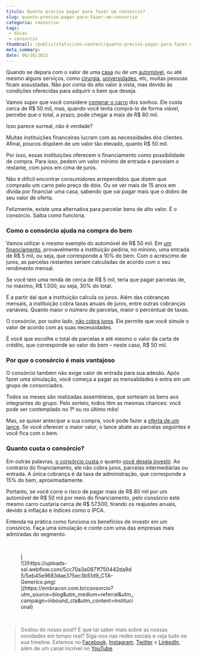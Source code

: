 ```yaml
---
titulo: Quanto preciso pagar para fazer um consórcio?
slug: quanto-preciso-pagar-para-fazer-um-consorcio
categoria: consorcio
tags:
 - dicas
 - consorcio
thumbnail: /public/static/cms-content/quanto-preciso-pagar-para-fazer-um-consorcio.png
meta_summary: 
date: 06/10/2021
---
```

Quando se depara com o valor de uma [casa](https://www.embracon.com.br/blog/como-funciona-consorcio-de-imoveis) ou de um [automóvel](https://www.embracon.com.br/blog/saiba-quando-fazer-um-consorcio-de-automovel), ou até mesmo alguns serviços, como [cirurgia](https://www.embracon.com.br/blog/quando-a-cirurgia-plastica-e-a-melhor-opcao), [universidades](https://www.embracon.com.br/blog/educacao-saiba-como-investir-na-sua), etc, muitas pessoas ficam assustadas. Não por conta do alto valor à vista, mas devido às condições oferecidas para adquirir o bem que deseja.

Vamos supor que você considere [comprar o carro](https://www.embracon.com.br/blog/5-formas-de-pagamento-de-um-carro) dos sonhos. Ele custa cerca de R$ 50 mil, mas, quando você tenta comprá-lo de forma viável, percebe que o total, a prazo, pode chegar a mais de R$ 80 mil.

Isso parece surreal, não é verdade?

Muitas instituições financeiras lucram com as necessidades dos clientes. Afinal, poucos dispõem de um valor tão elevado, quanto R$ 50 mil.

Por isso, essas instituições oferecem o financiamento como possibilidade de compra. Para isso, pedem um valor mínimo de entrada e parcelam o restante, com juros em cima de juros.

Não é difícil encontrar consumidores arrependidos que dizem que comprado um carro pelo preço de dois. Ou se ver mais de 15 anos em dívida por financiar uma casa, sabendo que vai pagar mais que o dobro de seu valor de oferta.

Felizmente, existe uma alternativa para parcelar bens de alto valor. É o consórcio. Saiba como funciona.

### Como o consórcio ajuda na compra do bem

Vamos utilizar o mesmo exemplo do automóvel de R$ 50 mil. Em [um financiamento](https://www.embracon.com.br/blog/financiamento-ou-consorcio-o-que-e-melhor-na-compra-de-um-imovel), provavelmente a instituição pediria, no mínimo, uma entrada de R$ 5 mil, ou seja, que corresponde a 10% do bem. Com o acréscimo de juros, as parcelas restantes seriam calculadas de acordo com o seu rendimento mensal.

Se você tem uma renda de cerca de R$ 5 mil, teria que pagar parcelas de, no máximo, R$ 1.500, ou seja, 30% do total.

É a partir daí que a instituição calcula os juros. Além das cobranças mensais, a instituição cobra taxas anuais de juros, entre outras cobranças variáveis. Quanto maior o número de parcelas, maior o percentual de taxas.

O consórcio, por outro lado, [não cobra juros](https://www.embracon.com.br/blog/consorcio-nao-tem-juros-entenda). Ele permite que você simule o valor de acordo com as suas necessidades.

É você que escolhe o total de parcelas e até mesmo o valor da carta de crédito, que corresponde ao valor do bem – neste caso, R$ 50 mil.

### Por que o consórcio é mais vantajoso

O consórcio também não exige valor de entrada para sua adesão. Após fazer uma simulação, você começa a pagar as mensalidades e entra em um grupo de consorciados.

Todos os meses são realizadas assembleias, que sorteiam os bens aos integrantes do grupo. Pelo sorteio, todos têm as mesmas chances: você pode ser contemplado no 1º ou no último mês!

Mas, se quiser antecipar a sua compra, você pode fazer a [oferta de um lance](https://www.embracon.com.br/blog/como-funcionam-os-tipos-de-lances-no-consorcio). Se você oferecer o maior valor, o lance abate as parcelas seguintes e você fica com o bem.

### Quanto custa o consórcio?

Em outras palavras, [o consórcio custa ](https://www.embracon.com.br/blog/quanto-preciso-pagar-para-fazer-um-consorcio)o quanto [você deseja investir](https://www.embracon.com.br/blog/qual-o-melhor-investimento-para-r-50-r-500-ou-r-5000). Ao contrário do financiamento, ele não cobra juros, parcelas intermediárias ou entrada. A única cobrança é da taxa de administração, que corresponde a 15% do bem, aproximadamente.

Portanto, se você corre o risco de pagar mais de R$ 80 mil por um automóvel de R$ 50 mil por meio do financiamento, pelo consórcio este mesmo carro custaria cerca de R$ 57.500, tirando os reajustes anuais, devido à inflação e índices como o IPCA.

Entenda na prática como funciona os benefícios de investir em um consórcio. Faça uma simulação e conte com uma das empresas mais admiradas do segmento.

‍

<figure class="w-richtext-figure-type-image w-richtext-align-center" style="max-width:310px">[<div>![](https://uploads-ssl.webflow.com/5cc70a3a0871f750442da9d5/5eb45e9683dae375ec3b51d9_CTA-Generico.png)</div>](https://embracon.com.br/consorcio?utm_source=blog&utm_medium=referral&utm_campaign=inbound_cta&utm_content=institucional)</figure>‍

> Gostou do nosso post? E que tal saber mais sobre as nossas novidades em tempo real? Siga-nos nas redes sociais e veja tudo na sua timeline. Estamos no [Facebook](https://www.facebook.com/embracon/), [Instagram](https://www.instagram.com/embraconoficial/), [Twitter](https://twitter.com/embracon) e [LinkedIn](https://www.linkedin.com/company/1018875/), além de um canal incrível no [YouTube](https://www.youtube.com/channel/UCL-Y0mv9zc73Iek48NLUBzQ).

‍
